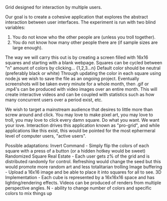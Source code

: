 Grid designed for interaction by multiple users.

Our goal is to create a cohesive application that explores the abstract interaction between user interfaces.
The experiment is run with two blind variables:
1. You do not know who the other people are (unless you troll together).
2. You do not know how many other people there are (if sample sizes are large enough).

The way we will carry this out is by creating a screen filled with 16x16 squares and starting with a blank webpage.
Squares can be cycled between "n" amount of colors by clicking... {1,2,3...n}
Default color should be neutral (preferably black or white)
Through updating the color in each square using node.js we wish to save the file as an ongoing project.
Eventually screenshots will be taken every minute for a whole month, then .gif or .mp4's can be produced with video images over an entire month. This will create interactive videos and can be coupled with statistics such as how many concurrent users over a period exist, etc.

We wish to target a mainstream audience that desires to little more than screw around and click. You may love to make pixel art, you may love to troll, you may love to click every damn square. Do what you want. We want your love. Interaction drives this application known as "pro-grid", and while applications like this exist, this would be pointed for the most ephermeral level of computer users, "active users".

Possible adaptations:
Invert Command - Simply flip the colors of each square with a press of a button (or a hidden hotkey would be sweet)
Randomized Square Real Estate - Each user gets z% of the grid and is distributed randomly for control. Refreshing would change the seed but this would promote more random art and less totalitarian trolling
Image buffering - Upload a 16x16 image and be able to place it into squares for all to see.
3D Implementation - Each cube is represented by a 16x16x16 space and has lighting/rendering effects. Videos can be produced of renders from multiple perspective angles.
N - ability to change number of colors and specific colors to mix things up
